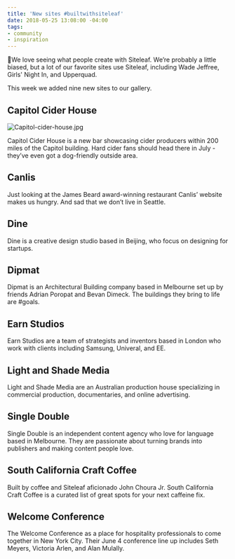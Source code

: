 ```yaml
---
title: 'New sites #builtwithsiteleaf'
date: 2018-05-25 13:08:00 -04:00
tags:
- community
- inspiration
---
```


We love seeing what people create with Siteleaf. We’re probably a little biased, but a lot of our favorite sites use Siteleaf, including Wade Jeffree, Girls' Night In, and Upperquad. 

This week we added nine new sites to our gallery. 

## Capitol Cider House

![Capitol-cider-house.jpg](/uploads/Capitol-cider-house.jpg)

Capitol Cider House is a new bar showcasing cider producers within 200 miles of the Capitol building. Hard cider fans should head there in July - they’ve even got a dog-friendly outside area. 

## Canlis

Just looking at the James Beard award-winning restaurant Canlis’ website makes us hungry. And sad that we don’t live in Seattle. 

## Dine

Dine is a creative design studio based in Beijing, who focus on designing for startups. 

## Dipmat

Dipmat is an Architectural Building company based in Melbourne set up by friends Adrian Poropat and Bevan Dimeck. The buildings they bring to life are #goals.

## Earn Studios

Earn Studios are a team of strategists and inventors based in London who work with clients including Samsung, Univeral, and EE. 

## Light and Shade Media

Light and Shade Media are an Australian production house specializing in commercial production, documentaries, and online advertising.

## Single Double

Single Double is an independent content agency who love for language based in Melbourne. They are passionate about turning brands into publishers and making content people love.

## South California Craft Coffee

Built by coffee and Siteleaf aficionado John Choura Jr. South California Craft Coffee is a curated list of great spots for your next caffeine fix. 

## Welcome Conference

The Welcome Conference as a place for hospitality professionals to come together in New York City. Their June 4 conference line up includes Seth Meyers, Victoria Arlen, and Alan Mulally.